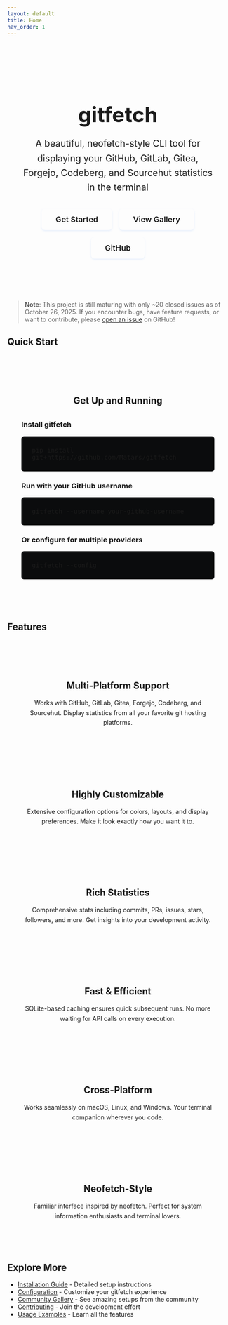 ```yaml
---
layout: default
title: Home
nav_order: 1
---
```


<style>
.hero-section {
  text-align: center;
  margin: 2rem 0 3rem 0;
  padding: 3rem 2rem;
  background: linear-gradient(135deg, var(--jtd-body-bg) 0%, rgba(138, 180, 248, 0.05) 100%);
  border-radius: 12px;
  border: 1px solid var(--jtd-border);
}

.hero-section h1 {
  color: var(--jtd-accent);
  margin-bottom: 1rem;
  font-size: 3rem;
  font-weight: 700;
}

.hero-section p {
  font-size: 1.3rem;
  color: var(--jtd-primary-text);
  margin-bottom: 2rem;
  max-width: 600px;
  margin-left: auto;
  margin-right: auto;
  line-height: 1.6;
}

.cta-buttons {
  display: flex;
  gap: 1rem;
  justify-content: center;
  flex-wrap: wrap;
}

.cta-button {
  display: inline-block;
  padding: 0.875rem 2rem;
  background: var(--jtd-accent);
  color: var(--jtd-body-bg) !important;
  text-decoration: none;
  border-radius: 8px;
  font-weight: 600;
  font-size: 1.1rem;
  transition: all 0.2s ease;
  box-shadow: 0 2px 4px rgba(138, 180, 248, 0.2);
}

.cta-button:hover {
  background: #9bb5f9;
  transform: translateY(-2px);
  box-shadow: 0 4px 12px rgba(138, 180, 248, 0.4);
}

.cta-button.secondary {
  background: transparent;
  border: 2px solid var(--jtd-accent);
  color: var(--jtd-accent) !important;
}

.cta-button.secondary:hover {
  background: var(--jtd-accent);
  color: var(--jtd-body-bg) !important;
}

.features-grid {
  display: grid;
  grid-template-columns: repeat(auto-fit, minmax(300px, 1fr));
  gap: 2rem;
  margin: 3rem 0;
}

.feature-card {
  padding: 2rem;
  background: var(--jtd-page-bg);
  border: 1px solid var(--jtd-border);
  border-radius: 8px;
  text-align: center;
  transition: transform 0.2s ease, box-shadow 0.2s ease;
}

.feature-card:hover {
  transform: translateY(-2px);
  box-shadow: 0 4px 12px rgba(138, 180, 248, 0.1);
}

.feature-card h3 {
  color: var(--jtd-accent);
  margin-bottom: 1rem;
  font-size: 1.3rem;
}

.feature-card p {
  color: var(--jtd-muted-text);
  line-height: 1.6;
}

.quick-start {
  background: var(--jtd-body-bg);
  border: 1px solid var(--jtd-border);
  border-radius: 8px;
  padding: 2rem;
  margin: 3rem 0;
}

.quick-start h2 {
  color: var(--jtd-accent);
  text-align: center;
  margin-bottom: 2rem;
}

.code-block {
  background: #0b0c0d;
  border: 1px solid var(--jtd-border);
  border-radius: 6px;
  padding: 1.5rem;
  margin: 1rem 0;
  font-family: 'Monaco', 'Menlo', 'Ubuntu Mono', monospace;
  font-size: 0.9rem;
  overflow-x: auto;
}

@media (max-width: 768px) {
  .hero-section h1 {
    font-size: 2.5rem;
  }

  .hero-section p {
    font-size: 1.2rem;
  }

  .cta-buttons {
    flex-direction: column;
    align-items: center;
  }

  .features-grid {
    grid-template-columns: 1fr;
  }
}
</style>

<div class="hero-section">
  <h1>gitfetch</h1>
  <p>A beautiful, neofetch-style CLI tool for displaying your GitHub, GitLab, Gitea, Forgejo, Codeberg, and Sourcehut statistics in the terminal</p>
  <div class="cta-buttons">
    <a href="/gitfetch/installation.html" class="cta-button">Get Started</a>
    <a href="/gitfetch/gallery.html" class="cta-button secondary">View Gallery</a>
    <a href="https://github.com/Matars/gitfetch" class="cta-button secondary">GitHub</a>
  </div>
</div>

> **Note**: This project is still maturing with only ~20 closed issues as of October 26, 2025. If you encounter bugs, have feature requests, or want to contribute, please [open an issue](https://github.com/Matars/gitfetch/issues) on GitHub!

## Quick Start

<div class="quick-start">
  <h2>Get Up and Running</h2>

  <h3>Install gitfetch</h3>
  <div class="code-block">
pip install git+https://github.com/Matars/gitfetch
  </div>

  <h3>Run with your GitHub username</h3>
  <div class="code-block">
gitfetch --username your-github-username
  </div>

  <h3>Or configure for multiple providers</h3>
  <div class="code-block">
gitfetch --config
  </div>
</div>

## Features

<div class="features-grid">
  <div class="feature-card">
    <h3>Multi-Platform Support</h3>
    <p>Works with GitHub, GitLab, Gitea, Forgejo, Codeberg, and Sourcehut. Display statistics from all your favorite git hosting platforms.</p>
  </div>

  <div class="feature-card">
    <h3>Highly Customizable</h3>
    <p>Extensive configuration options for colors, layouts, and display preferences. Make it look exactly how you want it to.</p>
  </div>

  <div class="feature-card">
    <h3>Rich Statistics</h3>
    <p>Comprehensive stats including commits, PRs, issues, stars, followers, and more. Get insights into your development activity.</p>
  </div>

  <div class="feature-card">
    <h3>Fast & Efficient</h3>
    <p>SQLite-based caching ensures quick subsequent runs. No more waiting for API calls on every execution.</p>
  </div>

  <div class="feature-card">
    <h3>Cross-Platform</h3>
    <p>Works seamlessly on macOS, Linux, and Windows. Your terminal companion wherever you code.</p>
  </div>

  <div class="feature-card">
    <h3>Neofetch-Style</h3>
    <p>Familiar interface inspired by neofetch. Perfect for system information enthusiasts and terminal lovers.</p>
  </div>
</div>

## Explore More

- [Installation Guide](/gitfetch/installation.html) - Detailed setup instructions
- [Configuration](/gitfetch/configuration.html) - Customize your gitfetch experience
- [Community Gallery](/gitfetch/gallery.html) - See amazing setups from the community
- [Contributing](/gitfetch/contributing.html) - Join the development effort
- [Usage Examples](/gitfetch/usage.html) - Learn all the features
